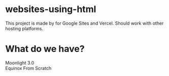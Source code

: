 # websites-using-html
This project is made by for Google Sites and Vercel. Should work with other hosting platforms.
<h1>What do we have?</h1>
<p>
  Moonlight 3.0
  <br />
  Equinox From Scratch
</p>
